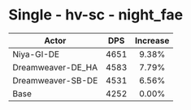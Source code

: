 # Single - hv-sc - night_fae
| Actor | DPS | Increase |
|---|:---:|:---:|
|Niya-GI-DE|4651|9.38%|
|Dreamweaver-DE_HA|4583|7.79%|
|Dreamweaver-SB-DE|4531|6.56%|
|Base|4252|0.00%|
